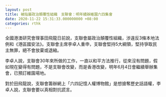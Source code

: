 ```yaml
---
layout: post
title: 被指屬政治顛覆性組織　支聯會：明年續辦維園六四集會
date: 2020-11-22 15:31:33.000000000 +08:00
categories: rthk
---
```


全國港澳研究會理事田飛龍日前說，支聯會屬政治顛覆性組織，涉違反3條本地法例和《港區國安法》。支聯會主席李卓人重申，支聯會堅持5大綱領，堅持爭取民主無罪，絕不會放棄或退縮。

李卓人說，支聯會30年來所做的工作，一直以和平方法推行，從來沒有問題，假如現在變得有問題，不是支聯會改變，而是香港改變，明年6月4日會繼續舉辦集會，已預訂維園場地。

對於田飛龍說，支聯會籌辦網上「六四記憶人權博物館」是想搶奪歷史話語權，李卓人說，支聯會要以真相對抗謊言。
